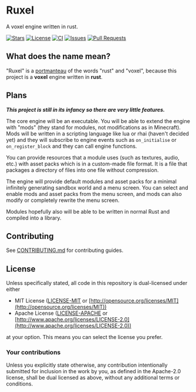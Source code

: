 # Ruxel

A voxel engine written in rust.

[![Stars](https://img.shields.io/github/stars/ItsSunnyMonster/ruxel?style=for-the-badge&logo=starship&logoColor=cdd6f4&labelColor=313244&color=f9e2af
)](https://github.com/ItsSunnyMonster/ruxel/stargazers)
[![License](https://img.shields.io/badge/license-MIT%2FApache-b4befe.svg?style=for-the-badge&labelColor=313244&logo=googleforms&logoColor=cdd6f4)](https://github.com/ItsSunnyMonster/ruxel#license)
[![CI](https://img.shields.io/endpoint?url=https://gist.githubusercontent.com/ItsSunnyMonster/a488eb0391a5fc6a2918d13184cd0a26/raw/ruxel_ci.json)](https://github.com/ItsSunnyMonster/ruxel/actions)
[![Issues](https://img.shields.io/github/issues/ItsSunnyMonster/ruxel?style=for-the-badge&logo=gitbooks&logoColor=cdd6f4&labelColor=313244&color=f5c2e7)](https://github.com/ItsSunnyMonster/ruxel/issues)
[![Pull Requests](https://img.shields.io/github/issues-pr/ItsSunnyMonster/ruxel?style=for-the-badge&logo=gitbooks&logoColor=cdd6f4&labelColor=313244&color=fab387
)](https://github.com/ItsSunnyMonster/ruxel/pulls)

## What does the name mean?

"Ruxel" is a [portmanteau](https://arc.net/l/quote/pnoxgupb) of the words "rust" and "voxel", because this project is a
**voxel** engine written in **rust**.

## Plans

***This project is still in its infancy so there are very little features.***

The core engine will be an executable. You will be able to extend the engine with "mods" (they stand for modules, not
modifications as in Minecraft). Mods will be written in a scripting language like lua or rhai (haven't decided yet) and
they will subscribe to engine events such as `on_initialise` or `on_register_block` and they can call engine functions.

You can provide resources that a module uses (such as textures, audio, etc.) with asset packs which is in a custom-made
file format. It is a file that packages a directory of files into one file without compression.

The engine will provide default modules and asset packs for a minimal infinitely generating sandbox world and a menu
screen. You can select and enable mods and asset packs from the menu screen, and mods can also modify or completely
rewrite the menu screen.

Modules hopefully also will be able to be written in normal Rust and compiled into a library.

## Contributing

See [CONTRIBUTING.md](https://github.com/ItsSunnyMonster/ruxel/blob/master/CONTRIBUTING.md) for contributing guides.

## License

Unless specifically stated, all code in this repository is dual-licensed under either

* MIT License ([LICENSE-MIT](https://github.com/ItsSunnyMonster/ruxel/blob/master/LICENSE-MIT)
  or [http://opensource.org/licenses/MIT](http://opensource.org/licenses/MIT))
* Apache License ([LICENSE-APACHE](https://github.com/ItsSunnyMonster/ruxel/blob/master/LICENSE-APACHE)
  or [http://www.apache.org/licenses/LICENSE-2.0](http://www.apache.org/licenses/LICENSE-2.0))

at your option. This means you can select the license you prefer.

### Your contributions

Unless you explicitly state otherwise, any contribution intentionally submitted for inclusion in the work by you, as
defined in the Apache-2.0 license, shall be dual licensed as above, without any additional terms or conditions.
